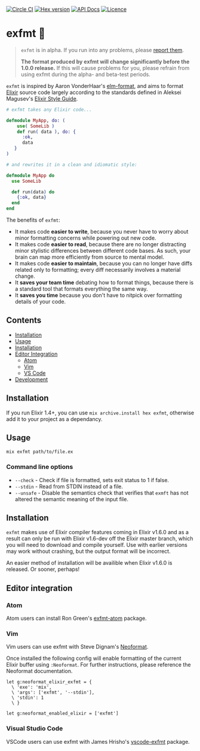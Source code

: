 [![Circle CI](https://circleci.com/gh/lpil/exfmt.svg?style=shield)](https://circleci.com/gh/lpil/exfmt)
[![Hex version](https://img.shields.io/hexpm/v/exfmt.svg "Hex version")](https://hex.pm/packages/exfmt)
[![API Docs](https://img.shields.io/badge/api-docs-green.svg?style=flat)](https://hexdocs.pm/exfmt/)
[![Licence](https://img.shields.io/github/license/lpil/exfmt.svg)](https://www.apache.org/licenses/LICENSE-2.0)

# exfmt 🌸

> `exfmt` is in alpha.  If you run into any problems, please
> [report them][issues].
>
> **The format produced by exfmt will change significantly before the 1.0.0
> release.**  If this will cause problems for you, please refrain from using
> exfmt during the alpha- and beta-test periods.

[issues]: https://github.com/lpil/exfmt/issues

`exfmt` is inspired by Aaron VonderHaar's [elm-format][elm-format], and aims
to format [Elixir][elixir] source code largely according to the standards
defined in Aleksei Magusev's [Elixir Style Guide][style-guide].


```elixir
# exfmt takes any Elixir code...

defmodule MyApp, do: (
    use( SomeLib )
    def run( data ), do: {
      :ok,
      data
   }
)

# and rewrites it in a clean and idiomatic style:

defmodule MyApp do
  use SomeLib

  def run(data) do
    {:ok, data}
  end
end
```

The benefits of `exfmt`:

 - It makes code **easier to write**, because you never have to worry about
   minor formatting concerns while powering out new code.
 - It makes code **easier to read**, because there are no longer distracting
   minor stylistic differences between different code bases. As such, your
   brain can map more efficiently from source to mental model.
 - It makes code **easier to maintain**, because you can no longer have diffs
   related only to formatting; every diff necessarily involves a material
   change.
 - It **saves your team time** debating how to format things, because there is
   a standard tool that formats everything the same way.
 - It **saves you time** because you don't have to nitpick over formatting
   details of your code.

[elixir]: https://elixir-lang.org/
[elm-format]: https://github.com/avh4/elm-format
[style-guide]: https://github.com/lexmag/elixir-style-guide


## Contents
- [Installation](#installation)
- [Usage](#usage)
- [Installation](#editor-integration)
- [Editor Integration](#editor-integration)
  - [Atom](#atom)
  - [Vim](#vim)
  - [VS Code](#visual-studio-code)
- [Development](#development)

## Installation

If you run Elixir 1.4+, you can use `mix archive.install hex exfmt`, otherwise add it to your project as a dependancy.

## Usage

```sh
mix exfmt path/to/file.ex
```

### Command line options

* `--check` - Check if file is formatted, sets exit status
  to 1 if false.
* `--stdin` - Read from STDIN instead of a file.
* `--unsafe` - Disable the semantics check that verifies
  that `exmft` has not altered the semantic meaning of
  the input file.


## Installation

`exfmt` makes use of Elixir compiler features coming in Elixir v1.6.0 and as a
result can only be run with Elixir v1.6-dev off the Elixir master branch,
which you will need to download and compile yourself. Use with earlier
versions may work without crashing, but the output format will be incorrect.

An easier method of installation will be availible when Elixir v1.6.0 is
released. Or sooner, perhaps!


## Editor integration

### Atom

Atom users can install Ron Green's [exfmt-atom][exfmt-atom] package.

[exfmt-atom]: https://atom.io/packages/exfmt-atom


### Vim

Vim users can use exfmt with Steve Dignam's [Neoformat][neoformat].

[neoformat]: https://github.com/sbdchd/neoformat

Once installed the following config will enable formatting of the current
Elixir buffer using `:Neoformat`. For further instructions, please reference
the Neoformat documentation.

```viml
let g:neoformat_elixir_exfmt = {
  \ 'exe': 'mix',
  \ 'args': ['exfmt', '--stdin'],
  \ 'stdin': 1
  \ }

let g:neoformat_enabled_elixir = ['exfmt']
```


### Visual Studio Code

VSCode users can use exfmt with James Hrisho's [vscode-exfmt][vscode-exfmt] package.

[vscode-exfmt]: https://github.com/securingsincity/vscode-exfmt

